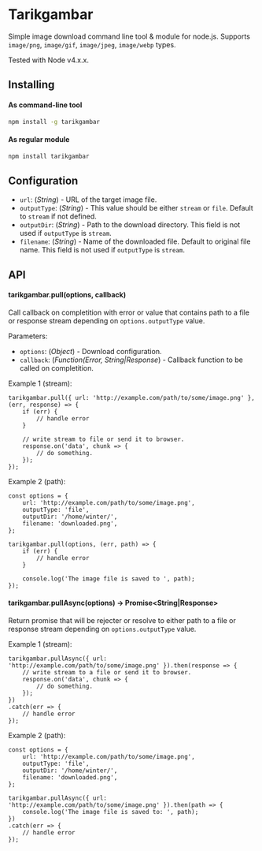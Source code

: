 # Tarikgambar

Simple image download command line tool & module for node.js. Supports `image/png`, `image/gif`, `image/jpeg`, `image/webp` types.

Tested with Node v4.x.x.

## Installing

#### As command-line tool

```sh
npm install -g tarikgambar
```

#### As regular module

```sh
npm install tarikgambar
```

## Configuration
* `url`: (*String*) - URL of the target image file.
* `outputType`: (*String*) - This value should be either `stream` or `file`. Default to `stream` if not defined.
* `outputDir`: (*String*) - Path to the download directory. This field is not used if `outputType` is `stream`.
* `filename`: (*String*) - Name of the downloaded file. Default to original file name. This field is not used if `outputType` is `stream`.

## API

#### tarikgambar.pull(options, callback)

Call callback on completition with error or value that contains path to a file or response stream depending on `options.outputType` value.

Parameters:

* `options`: (*Object*) - Download configuration.
* `callback`: (*Function(Error, String|Response*) - Callback function to be called on completition.

Example 1 (stream):
```
tarikgambar.pull({ url: 'http://example.com/path/to/some/image.png' }, (err, response) => {
    if (err) {
        // handle error
    }

    // write stream to file or send it to browser.
    response.on('data', chunk => {
        // do something.
    });
});
```

Example 2 (path):
```
const options = {
    url: 'http://example.com/path/to/some/image.png',
    outputType: 'file',
    outputDir: '/home/winter/',
    filename: 'downloaded.png',
};

tarikgambar.pull(options, (err, path) => {
    if (err) {
        // handle error
    }

    console.log('The image file is saved to ', path);
});
```

#### tarikgambar.pullAsync(options) -> Promise<String|Response>

Return promise that will be rejecter or resolve to either path to a file or response stream depending on `options.outputType` value.

Example 1 (stream):
```
tarikgambar.pullAsync({ url: 'http://example.com/path/to/some/image.png' }).then(response => {
    // write stream to a file or send it to browser.
    response.on('data', chunk => {
        // do something.
    });
})
.catch(err => {
    // handle error
});
```

Example 2 (path):
```
const options = {
    url: 'http://example.com/path/to/some/image.png',
    outputType: 'file',
    outputDir: '/home/winter/',
    filename: 'downloaded.png',
};

tarikgambar.pullAsync({ url: 'http://example.com/path/to/some/image.png' }).then(path => {
    console.log('The image file is saved to: ', path);
})
.catch(err => {
    // handle error
});
```
